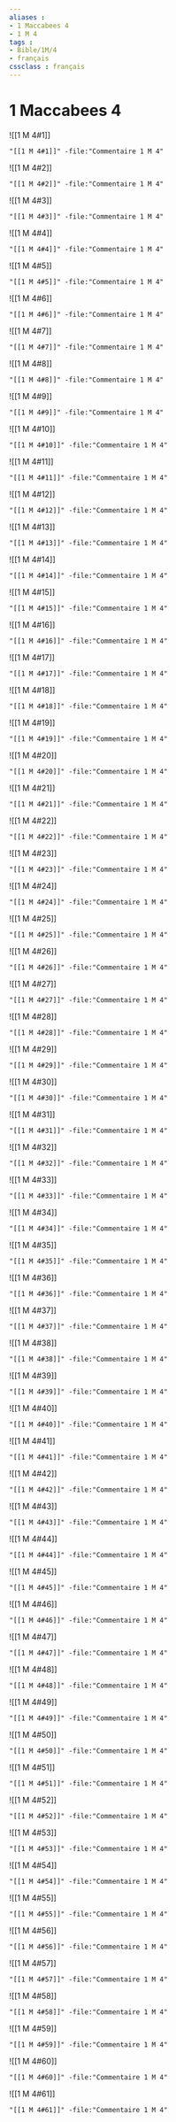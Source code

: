 ```yaml
---
aliases : 
- 1 Maccabees 4
- 1 M 4
tags : 
- Bible/1M/4
- français
cssclass : français
---
```


# 1 Maccabees 4

![[1 M 4#1]]

```query
"[[1 M 4#1]]" -file:"Commentaire 1 M 4"
```

![[1 M 4#2]]

```query
"[[1 M 4#2]]" -file:"Commentaire 1 M 4"
```

![[1 M 4#3]]

```query
"[[1 M 4#3]]" -file:"Commentaire 1 M 4"
```

![[1 M 4#4]]

```query
"[[1 M 4#4]]" -file:"Commentaire 1 M 4"
```

![[1 M 4#5]]

```query
"[[1 M 4#5]]" -file:"Commentaire 1 M 4"
```

![[1 M 4#6]]

```query
"[[1 M 4#6]]" -file:"Commentaire 1 M 4"
```

![[1 M 4#7]]

```query
"[[1 M 4#7]]" -file:"Commentaire 1 M 4"
```

![[1 M 4#8]]

```query
"[[1 M 4#8]]" -file:"Commentaire 1 M 4"
```

![[1 M 4#9]]

```query
"[[1 M 4#9]]" -file:"Commentaire 1 M 4"
```

![[1 M 4#10]]

```query
"[[1 M 4#10]]" -file:"Commentaire 1 M 4"
```

![[1 M 4#11]]

```query
"[[1 M 4#11]]" -file:"Commentaire 1 M 4"
```

![[1 M 4#12]]

```query
"[[1 M 4#12]]" -file:"Commentaire 1 M 4"
```

![[1 M 4#13]]

```query
"[[1 M 4#13]]" -file:"Commentaire 1 M 4"
```

![[1 M 4#14]]

```query
"[[1 M 4#14]]" -file:"Commentaire 1 M 4"
```

![[1 M 4#15]]

```query
"[[1 M 4#15]]" -file:"Commentaire 1 M 4"
```

![[1 M 4#16]]

```query
"[[1 M 4#16]]" -file:"Commentaire 1 M 4"
```

![[1 M 4#17]]

```query
"[[1 M 4#17]]" -file:"Commentaire 1 M 4"
```

![[1 M 4#18]]

```query
"[[1 M 4#18]]" -file:"Commentaire 1 M 4"
```

![[1 M 4#19]]

```query
"[[1 M 4#19]]" -file:"Commentaire 1 M 4"
```

![[1 M 4#20]]

```query
"[[1 M 4#20]]" -file:"Commentaire 1 M 4"
```

![[1 M 4#21]]

```query
"[[1 M 4#21]]" -file:"Commentaire 1 M 4"
```

![[1 M 4#22]]

```query
"[[1 M 4#22]]" -file:"Commentaire 1 M 4"
```

![[1 M 4#23]]

```query
"[[1 M 4#23]]" -file:"Commentaire 1 M 4"
```

![[1 M 4#24]]

```query
"[[1 M 4#24]]" -file:"Commentaire 1 M 4"
```

![[1 M 4#25]]

```query
"[[1 M 4#25]]" -file:"Commentaire 1 M 4"
```

![[1 M 4#26]]

```query
"[[1 M 4#26]]" -file:"Commentaire 1 M 4"
```

![[1 M 4#27]]

```query
"[[1 M 4#27]]" -file:"Commentaire 1 M 4"
```

![[1 M 4#28]]

```query
"[[1 M 4#28]]" -file:"Commentaire 1 M 4"
```

![[1 M 4#29]]

```query
"[[1 M 4#29]]" -file:"Commentaire 1 M 4"
```

![[1 M 4#30]]

```query
"[[1 M 4#30]]" -file:"Commentaire 1 M 4"
```

![[1 M 4#31]]

```query
"[[1 M 4#31]]" -file:"Commentaire 1 M 4"
```

![[1 M 4#32]]

```query
"[[1 M 4#32]]" -file:"Commentaire 1 M 4"
```

![[1 M 4#33]]

```query
"[[1 M 4#33]]" -file:"Commentaire 1 M 4"
```

![[1 M 4#34]]

```query
"[[1 M 4#34]]" -file:"Commentaire 1 M 4"
```

![[1 M 4#35]]

```query
"[[1 M 4#35]]" -file:"Commentaire 1 M 4"
```

![[1 M 4#36]]

```query
"[[1 M 4#36]]" -file:"Commentaire 1 M 4"
```

![[1 M 4#37]]

```query
"[[1 M 4#37]]" -file:"Commentaire 1 M 4"
```

![[1 M 4#38]]

```query
"[[1 M 4#38]]" -file:"Commentaire 1 M 4"
```

![[1 M 4#39]]

```query
"[[1 M 4#39]]" -file:"Commentaire 1 M 4"
```

![[1 M 4#40]]

```query
"[[1 M 4#40]]" -file:"Commentaire 1 M 4"
```

![[1 M 4#41]]

```query
"[[1 M 4#41]]" -file:"Commentaire 1 M 4"
```

![[1 M 4#42]]

```query
"[[1 M 4#42]]" -file:"Commentaire 1 M 4"
```

![[1 M 4#43]]

```query
"[[1 M 4#43]]" -file:"Commentaire 1 M 4"
```

![[1 M 4#44]]

```query
"[[1 M 4#44]]" -file:"Commentaire 1 M 4"
```

![[1 M 4#45]]

```query
"[[1 M 4#45]]" -file:"Commentaire 1 M 4"
```

![[1 M 4#46]]

```query
"[[1 M 4#46]]" -file:"Commentaire 1 M 4"
```

![[1 M 4#47]]

```query
"[[1 M 4#47]]" -file:"Commentaire 1 M 4"
```

![[1 M 4#48]]

```query
"[[1 M 4#48]]" -file:"Commentaire 1 M 4"
```

![[1 M 4#49]]

```query
"[[1 M 4#49]]" -file:"Commentaire 1 M 4"
```

![[1 M 4#50]]

```query
"[[1 M 4#50]]" -file:"Commentaire 1 M 4"
```

![[1 M 4#51]]

```query
"[[1 M 4#51]]" -file:"Commentaire 1 M 4"
```

![[1 M 4#52]]

```query
"[[1 M 4#52]]" -file:"Commentaire 1 M 4"
```

![[1 M 4#53]]

```query
"[[1 M 4#53]]" -file:"Commentaire 1 M 4"
```

![[1 M 4#54]]

```query
"[[1 M 4#54]]" -file:"Commentaire 1 M 4"
```

![[1 M 4#55]]

```query
"[[1 M 4#55]]" -file:"Commentaire 1 M 4"
```

![[1 M 4#56]]

```query
"[[1 M 4#56]]" -file:"Commentaire 1 M 4"
```

![[1 M 4#57]]

```query
"[[1 M 4#57]]" -file:"Commentaire 1 M 4"
```

![[1 M 4#58]]

```query
"[[1 M 4#58]]" -file:"Commentaire 1 M 4"
```

![[1 M 4#59]]

```query
"[[1 M 4#59]]" -file:"Commentaire 1 M 4"
```

![[1 M 4#60]]

```query
"[[1 M 4#60]]" -file:"Commentaire 1 M 4"
```

![[1 M 4#61]]

```query
"[[1 M 4#61]]" -file:"Commentaire 1 M 4"
```

